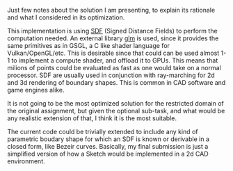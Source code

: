 Just few notes about the solution I am presenting, to explain its rationale and what I considered in its optimization.

This implementation is using [SDF](https://en.wikipedia.org/wiki/Signed_distance_function) (Signed Distance Fields) to perform the computation needed. An external library [glm]() is used, since it provides the same primitives as in GSGL, a C like shader language for Vulkan/OpenGL/etc.
This is desirable since that could can be used almost 1-1 to implement a compute shader, and offload it to GPUs. This means that milions of points could be evaluated as fast as one would take on a normal processor. SDF are usually used in conjunction with ray-marching for 2d and 3d rendering of boundary shapes. This is common in CAD software and game engines alike.

It is not going to be the most optimized solution for the restricted domain of the original assignment, but given the optional sub-task, and what would be any realistic extension of that, I think it is the most suitable.

The current code could be trivially extended to include any kind of parametric boudary shape for which an SDF is known or derivable in a closed form, like Bezeir curves.
Basically, my final submission is just a simplified version of how a Sketch would be implemented in a 2d CAD environment.
